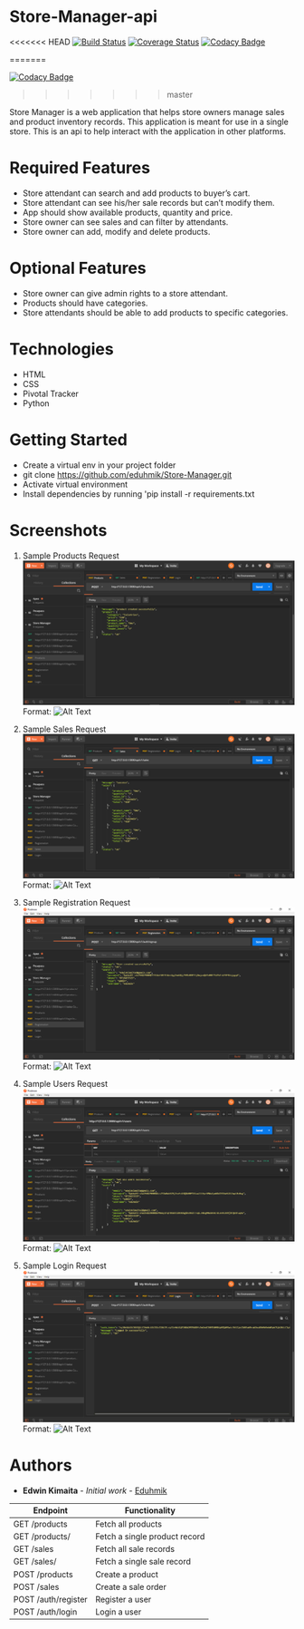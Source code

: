 
# Store-Manager-api
<<<<<<< HEAD
[![Build Status](https://travis-ci.org/eduhmik/Store-Manager-api.svg?branch=ft-auth-jwt-api-161342719)](https://travis-ci.org/eduhmik/Store-Manager-api)
[![Coverage Status](https://coveralls.io/repos/github/eduhmik/Store-Manager-api/badge.svg?branch=ft-auth-jwt-api-161342719)](https://coveralls.io/github/eduhmik/Store-Manager-api?branch=master)
[![Codacy Badge](https://api.codacy.com/project/badge/Grade/883774545d4244c292db2f22d18eac1e)](https://www.codacy.com/app/eduhmik/Store-Manager-api?utm_source=github.com&amp;utm_medium=referral&amp;utm_content=eduhmik/Store-Manager-api&amp;utm_campaign=Badge_Grade)

=======

[![Codacy Badge](https://api.codacy.com/project/badge/Grade/219d9e869fc5482f9cf897465be5d5c5)](https://app.codacy.com/app/eduhmik/Store-Manager-api?utm_source=github.com&utm_medium=referral&utm_content=eduhmik/Store-Manager-api&utm_campaign=Badge_Grade_Dashboard)
>>>>>>> master

Store Manager is a web application that helps store owners manage sales and product inventory records. This application is meant for use in a single store. This is an api to help interact with the application in other platforms.

# Required Features
* Store attendant can search and add products to buyer’s cart.
* Store attendant can see his/her sale records but can’t modify them.
* App should show available products, quantity and price.
* Store owner can see sales and can filter by attendants.
* Store owner can add, modify and delete products.

# Optional Features
* Store owner can give admin rights to a store attendant.
* Products should have categories.
* Store attendants should be able to add products to specific categories.

# Technologies
* HTML
* CSS
* Pivotal Tracker
* Python

# Getting Started
* Create a virtual env in your project folder
* git clone https://github.com/eduhmik/Store-Manager.git
* Activate virtual environment
* Install dependencies by running 'pip install -r requirements.txt

# Screenshots

1. Sample Products Request
![GitHub Logo](/images/Products.PNG)
Format: ![Alt Text](url)

2. Sample Sales Request
![GitHub Logo](/images/Sales.PNG)
Format: ![Alt Text](url)

3. Sample Registration Request
![GitHub Logo](/images/Registration.PNG)
Format: ![Alt Text](url)

4. Sample Users Request
![GitHub Logo](/images/Users.PNG)
Format: ![Alt Text](url)

5. Sample Login Request
![GitHub Logo](/images/Login.PNG)
Format: ![Alt Text](url)


# Authors
* **Edwin Kimaita** - *Initial work* - [Eduhmik](https://github.com/Eduhmik)




Endpoint                   | Functionality                |
-------------------------- | -----------------------------
GET /products | Fetch all products           
GET /products/<productId> | Fetch a single product record
GET /sales | Fetch all sale records       
GET /sales/<saleId> | Fetch a single sale record   
POST /products | Create a product             
POST /sales | Create a sale order          
POST /auth/register | Register a user
POST /auth/login | Login a user                 

